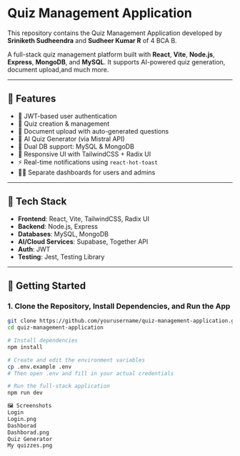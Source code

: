# Quiz Management Application

This repository contains the Quiz Management Application developed by **Sriniketh Sudheendra** and **Sudheer Kumar R** of 4 BCA B.

A full-stack quiz management platform built with **React**, **Vite**, **Node.js**, **Express**, **MongoDB**, and **MySQL**. It supports AI-powered quiz generation, document upload,and much more.

---

## 🔧 Features

- 🔐 JWT-based user authentication  
- 📝 Quiz creation & management  
- 📄 Document upload with auto-generated questions  
- 🤖 AI Quiz Generator (via Mistral API)  
- 💾 Dual DB support: MySQL & MongoDB  
- 💅 Responsive UI with TailwindCSS + Radix UI  
- ⚡ Real-time notifications using `react-hot-toast`  
- 🧑‍💻 Separate dashboards for users and admins  

---

## 🧠 Tech Stack

- **Frontend**: React, Vite, TailwindCSS, Radix UI  
- **Backend**: Node.js, Express  
- **Databases**: MySQL, MongoDB  
- **AI/Cloud Services**: Supabase, Together API  
- **Auth**: JWT  
- **Testing**: Jest, Testing Library  

---

## 🚀 Getting Started

### 1. Clone the Repository, Install Dependencies, and Run the App

```bash
git clone https://github.com/yourusername/quiz-management-application.git
cd quiz-management-application

# Install dependencies
npm install

# Create and edit the environment variables
cp .env.example .env
# Then open .env and fill in your actual credentials

# Run the full-stack application
npm run dev

🖼️ Screenshots
Login
Login.png
Dashborad
Dashborad.png
Quiz Generator
My quizzes.png

